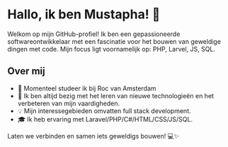# Hallo, ik ben Mustapha! 👋

Welkom op mijn GitHub-profiel! Ik ben een gepassioneerde softwareontwikkelaar met een fascinatie voor het bouwen van geweldige dingen met code. Mijn focus ligt voornamelijk op: PHP, Larvel, JS, SQL.

## Over mij

- 🚀 Momenteel studeer ik bij Roc van Amsterdam
- 🌱 Ik ben altijd bezig met het leren van nieuwe technologieën en het verbeteren van mijn vaardigheden.
- 💡 Mijn interessegebieden omvatten full stack development.
- 🎓 Ik heb ervaring met Laravel/PHP/C#/HTML/CSS/JS/SQL.

Laten we verbinden en samen iets geweldigs bouwen! 💻✨

